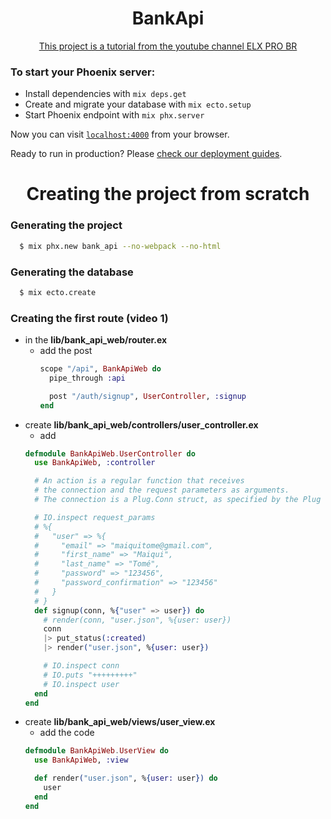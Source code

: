 <div align="center">
  <h1> BankApi </h1>
  <a href="https://www.youtube.com/watch?v=ZVRuWxVJErU&list=PLEs0qgZpGeOXmhOzmTIl89xSvpvEpuofT&index=4">
    This project is a tutorial from the youtube channel ELX PRO BR
  </a>
</div>

### To start your Phoenix server:

  * Install dependencies with `mix deps.get`
  * Create and migrate your database with `mix ecto.setup`
  * Start Phoenix endpoint with `mix phx.server`

Now you can visit [`localhost:4000`](http://localhost:4000) from your browser.

Ready to run in production? Please [check our deployment guides](https://hexdocs.pm/phoenix/deployment.html).

<div align="center">
  <h1> Creating the project from scratch </h1>
</div>

### Generating the project
```bash
  $ mix phx.new bank_api --no-webpack --no-html
```
### Generating the database
```bash
  $ mix ecto.create
```
### Creating the first route (video 1)
* in the __lib/bank_api_web/router.ex__
  - add the post
    ```elixir
    scope "/api", BankApiWeb do
      pipe_through :api

      post "/auth/signup", UserController, :signup
    end
    ```
* create __lib/bank_api_web/controllers/user_controller.ex__
  - add
  ```elixir
  defmodule BankApiWeb.UserController do
    use BankApiWeb, :controller

    # An action is a regular function that receives
    # the connection and the request parameters as arguments.
    # The connection is a Plug.Conn struct, as specified by the Plug library.

    # IO.inspect request_params
    # %{
    #   "user" => %{
    #     "email" => "maiquitome@gmail.com",
    #     "first_name" => "Maiqui",
    #     "last_name" => "Tomé",
    #     "password" => "123456",
    #     "password_confirmation" => "123456"
    #   }
    # }
    def signup(conn, %{"user" => user}) do
      # render(conn, "user.json", %{user: user})
      conn
      |> put_status(:created)
      |> render("user.json", %{user: user})

      # IO.inspect conn
      # IO.puts "+++++++++"
      # IO.inspect user
    end
  end
  ```
* create __lib/bank_api_web/views/user_view.ex__
  - add the code
  ```elixir
  defmodule BankApiWeb.UserView do
    use BankApiWeb, :view

    def render("user.json", %{user: user}) do
      user
    end
  end
  ```
